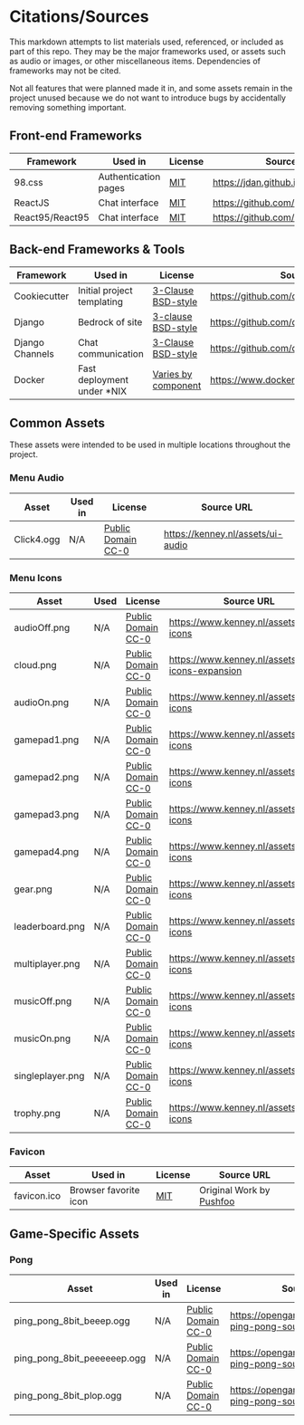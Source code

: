 # Citations/Sources

This markdown attempts to list materials used, referenced, or included as part of this repo. They may
be the major frameworks used, or assets such as audio or images, or other miscellaneous items. Dependencies of
frameworks may not be cited.

Not all features that were planned made it in, and some assets remain in the project unused because
we do not want to introduce bugs by accidentally removing something important.

## Front-end Frameworks

| Framework  | Used in | License | Source URL | 
|--------|---------|------------|---------|
| 98.css | Authentication pages | [MIT](https://opensource.org/licenses/MIT) | https://jdan.github.io/98.css/ |
| ReactJS | Chat interface | [MIT](https://opensource.org/licenses/MIT) | https://github.com/facebook/react |
| React95/React95 | Chat interface | [MIT](https://opensource.org/licenses/MIT) | https://github.com/React95/React95 |

## Back-end Frameworks & Tools
| Framework  | Used in | License | Source URL | 
|--------|---------|------------|---------|
| Cookiecutter | Initial project templating | [3-Clause BSD-style](https://github.com/cookiecutter/cookiecutter/blob/master/LICENSE) | https://github.com/cookiecutter/cookiecutter |
| Django | Bedrock of site | [3-clause BSD-style](https://github.com/django/django/blob/master/LICENSE) | https://github.com/django/django |
| Django Channels | Chat communication | [3-Clause BSD-style](https://github.com/django/channels/blob/master/LICENSE) | https://github.com/django/channels |
| Docker | Fast deployment under *NIX | [Varies by component](https://www.docker.com/legal/components-licenses) | https://www.docker.com/get-started |


## Common Assets
These assets were intended to be used in multiple locations throughout the project.
### Menu Audio
| Asset  | Used in | License | Source URL |
|--------|---------|---------|------------|
| Click4.ogg | N/A  | [Public Domain CC-0](https://creativecommons.org/publicdomain/zero/1.0/) | https://kenney.nl/assets/ui-audio |


### Menu Icons
| Asset  | Used    | License | Source URL |
|--------|---------|---------|------------|
| audioOff.png | N/A | [Public Domain CC-0](https://creativecommons.org/publicdomain/zero/1.0/) | https://www.kenney.nl/assets/game-icons |
| cloud.png | N/A | [Public Domain CC-0](https://creativecommons.org/publicdomain/zero/1.0/) | https://www.kenney.nl/assets/game-icons-expansion |
| audioOn.png | N/A | [Public Domain CC-0](https://creativecommons.org/publicdomain/zero/1.0/) | https://www.kenney.nl/assets/game-icons |
| gamepad1.png | N/A | [Public Domain CC-0](https://creativecommons.org/publicdomain/zero/1.0/) | https://www.kenney.nl/assets/game-icons |
| gamepad2.png | N/A | [Public Domain CC-0](https://creativecommons.org/publicdomain/zero/1.0/) | https://www.kenney.nl/assets/game-icons |
| gamepad3.png | N/A | [Public Domain CC-0](https://creativecommons.org/publicdomain/zero/1.0/) | https://www.kenney.nl/assets/game-icons |
| gamepad4.png | N/A | [Public Domain CC-0](https://creativecommons.org/publicdomain/zero/1.0/) | https://www.kenney.nl/assets/game-icons |
| gear.png | N/A | [Public Domain CC-0](https://creativecommons.org/publicdomain/zero/1.0/) | https://www.kenney.nl/assets/game-icons |
| leaderboard.png | N/A | [Public Domain CC-0](https://creativecommons.org/publicdomain/zero/1.0/) | https://www.kenney.nl/assets/game-icons |
| multiplayer.png | N/A | [Public Domain CC-0](https://creativecommons.org/publicdomain/zero/1.0/) | https://www.kenney.nl/assets/game-icons |
| musicOff.png | N/A | [Public Domain CC-0](https://creativecommons.org/publicdomain/zero/1.0/) | https://www.kenney.nl/assets/game-icons |
| musicOn.png | N/A | [Public Domain CC-0](https://creativecommons.org/publicdomain/zero/1.0/) | https://www.kenney.nl/assets/game-icons |
| singleplayer.png | N/A | [Public Domain CC-0](https://creativecommons.org/publicdomain/zero/1.0/) | https://www.kenney.nl/assets/game-icons |
| trophy.png | N/A | [Public Domain CC-0](https://creativecommons.org/publicdomain/zero/1.0/) | https://www.kenney.nl/assets/game-icons |

### Favicon
| Asset  | Used in | License | Source URL |
|--------|---------|---------|------------|
| favicon.ico | Browser favorite icon | [MIT](https://opensource.org/licenses/MIT) | Original Work by [Pushfoo](https://github.com/pushfoo) |


## Game-Specific Assets

### Pong

| Asset  | Used in | License | Source URL |
|--------|---------|---------|------------|
| ping_pong_8bit_beeep.ogg | N/A | [Public Domain CC-0](https://creativecommons.org/publicdomain/zero/1.0/)  | https://opengameart.org/content/3-ping-pong-sounds-8-bit-style |  
| ping_pong_8bit_peeeeeep.ogg | N/A | [Public Domain CC-0](https://creativecommons.org/publicdomain/zero/1.0/) | https://opengameart.org/content/3-ping-pong-sounds-8-bit-style |
| ping_pong_8bit_plop.ogg | N/A | [Public Domain CC-0](https://creativecommons.org/publicdomain/zero/1.0/) | https://opengameart.org/content/3-ping-pong-sounds-8-bit-style |

